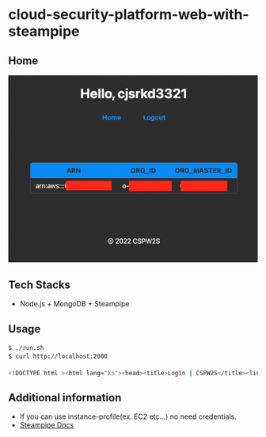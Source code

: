 # cloud-security-platform-web-with-steampipe

## Home

![home](./images/home.png)

## Tech Stacks

- Node.js + MongoDB + Steampipe

## Usage

```bash
$ ./run.sh
$ curl http://localhost:2000

<!DOCTYPE html ><html lang="ko"><head><title>Login | CSPW2S</title><link rel="stylesheet" href="https://unpkg.com/mvp.css"/></head><body><header></header><main><form method="POST"><input placeholder="Username" name="username" type="text" required="required"/><input placeholder="Password" name="password" type="password" required="required"/><input type="submit" value="Login"/></form><hr/><div><span>Don't have an account?&nbsp;</span><a href="/join">Create one now &rarr;</a></div></main><footer>&copy; 2022 CSPW2S</footer></body></html>
```

## Additional information

- If you can use instance-profile(ex. EC2 etc...) no need credentials.
- [Steampipe Docs](https://steampipe.io/docs)
